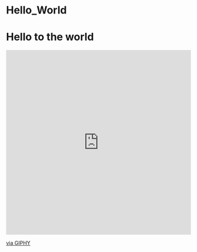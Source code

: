 # Hello_World

<h1> Hello to the world </h1>

<div style="width:100%;height:0;padding-bottom:100%;position:relative;"><iframe src="https://giphy.com/embed/KZSUN7FKBZrm2WHDdX" width="100%" height="100%" style="position:absolute" frameBorder="0" class="giphy-embed" allowFullScreen></iframe></div><p><a href="https://giphy.com/gifs/moodman-aww-poor-thing-you-KZSUN7FKBZrm2WHDdX">via GIPHY</a></p>
